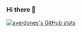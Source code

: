 ### Hi there 👋

[![averdones's GitHub stats](https://github-readme-stats.vercel-sigma-five.app/api?username=averdones&count_private=true&show_icons=true&hide_border=true&theme=outrun)](https://averdones.github.io/)

<!--
**averdones/averdones** is a ✨ _special_ ✨ repository because its `README.md` (this file) appears on your GitHub profile.

Here are some ideas to get you started:

- 🔭 I’m currently working on ...
- 🌱 I’m currently learning ...
- 👯 I’m looking to collaborate on ...
- 🤔 I’m looking for help with ...
- 💬 Ask me about ...
- 📫 How to reach me: ...
- 😄 Pronouns: ...
- ⚡ Fun fact: ...
-->
